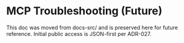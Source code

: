 # MCP Troubleshooting (Future)

This doc was moved from docs-src/ and is preserved here for future reference. Initial public access is JSON-first per ADR-027.
